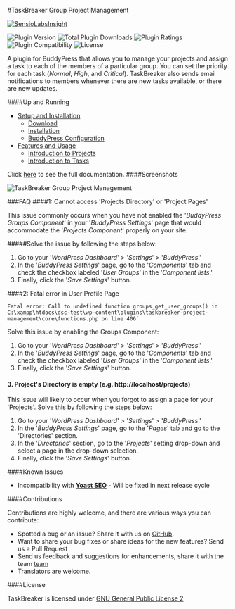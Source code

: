 #TaskBreaker Group Project Management

[![SensioLabsInsight](https://insight.sensiolabs.com/projects/118e1366-fbab-4ef8-bc07-0fffc4bc2f59/big.png)](https://insight.sensiolabs.com/projects/118e1366-fbab-4ef8-bc07-0fffc4bc2f59)

![Plugin Version](https://img.shields.io/wordpress/plugin/v/taskbreaker-project-management.svg)&nbsp;![Total Plugin Downloads](https://img.shields.io/wordpress/plugin/dt/taskbreaker-project-management.svg)&nbsp;![Plugin Ratings](https://img.shields.io/wordpress/plugin/r/taskbreaker-project-management.svg)&nbsp;![Plugin Compatibility](https://img.shields.io/wordpress/v/taskbreaker-project-management.svg)&nbsp;![License](http://img.shields.io/:license-GPL--2.0%2B-red.svg?style=flat-square)&nbsp;

A plugin for BuddyPress that allows you to manage your projects and assign a task to each of the members of a particular group. You can set the priority for each task (*Normal*, *High*, and *Critical*). TaskBreaker also sends email notifications to members whenever there are new tasks available, or there are new updates.

####Up and Running
 - [Setup and Installation](https://dunhakdis.com/taskbreaker-group-project-management/setup-and-installation/)
	- [Download](https://dunhakdis.com/taskbreaker-group-project-management/setup-and-installation/download/)
	- [Installation](https://dunhakdis.com/taskbreaker-group-project-management/setup-and-installation/installation/)
	- [BuddyPress Configuration](https://dunhakdis.com/taskbreaker-group-project-management/setup-and-installation/buddypress-configuration/)
 - [Features and Usage](https://dunhakdis.com/taskbreaker-group-project-management/features-and-usage/)
	 - [Introduction to Projects](https://dunhakdis.com/taskbreaker-group-project-management/features-and-usage/introduction-to-projects/)
	 - [Introduction to Tasks](https://dunhakdis.com/taskbreaker-group-project-management/features-and-usage/introduction-to-tasks/)

Click [here](https://dunhakdis.com/taskbreaker-group-project-management/) to see the full documentation.
####Screenshots

![TaskBreaker Group Project Management](https://dunhakdis.com/wp-content/uploads/2017/04/TaskBreaker-Documentation-Screenshot.png)

###FAQ
####1: Cannot access 'Projects Directory' or 'Project Pages'

This issue commonly occurs when you have not enabled the '*BuddyPress Groups Component*' in your  '*BuddyPress Settings*' page that would accommodate the '*Projects Component*' properly on your site.

#####Solve the issue by following the steps below:
 1. Go to your '*WordPress Dashboard*' > '*Settings*' > '*BuddyPress*.'
 2. In the '*BuddyPress Settings*' page, go to the '*Components*' tab and check the checkbox labeled '*User Groups*' in the '*Component lists*.'
 3. Finally, click the '*Save Settings*' button.

####2: Fatal error in User Profile Page

    Fatal error: Call to undefined function groups_get_user_groups() in C:\xampp\htdocs\dsc-test\wp-content\plugins\taskbreaker-project-management\core\functions.php on line 406`

Solve this issue by enabling the Groups Component:

 1. Go to your '*WordPress Dashboard*' > '*Settings*' > '*BuddyPress*.'
 2. In the '*BuddyPress Settings*' page, go to the '*Components*' tab and check the checkbox labeled '*User Groups*' in the '*Component lists*.'
 3. Finally, click the '*Save Settings*' button.

#### 3. Project's Directory is empty (e.g. http://localhost/projects)

This issue will likely to occur when you forgot to assign a page for your 'Projects'. Solve this by following the steps below:

 1. Go to your '*WordPress Dashboard*' > '*Settings*' > '*BuddyPress*.'
 2. In the '*BuddyPress Settings*' page, go to the '*Pages*' tab and go to the 'Directories' section.
 3. In the '*Directories*' section, go to the '*Projects*' setting drop-down and select a page in the drop-down selection.
 4. Finally, click the '*Save Settings*' button.

####Known Issues

- Incompatibility with **[Yoast SEO](https://wordpress.org/plugins/wordpress-seo/)** - Will be fixed in next release cycle

####Contributions

Contributions are highly welcome, and there are various ways you can contribute:

- Spotted a bug or an issue? Share it with us on [GitHub](https://github.com/codehaiku/taskbreaker-project-management/issues/new).
- Want to share your bug fixes or share ideas for the new features? Send us a Pull Request
- Send us feedback and suggestions for enhancements, share it with the team [team ](https://github.com/codehaiku/taskbreaker-project-management/issues/new)
- Translators are welcome.

####License

TaskBreaker is licensed under [GNU General Public License 2](https://www.gnu.org/licenses/old-licenses/gpl-2.0.en.html)

